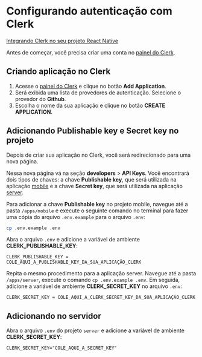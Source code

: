 # Configurando autenticação com **Clerk**

[Integrando Clerk no seu projeto React Native](https://clerk.com/docs/quickstarts/get-started-with-expo)

Antes de começar, você precisa criar uma conta no [painel do Clerk](https://dashboard.clerk.com/).

## Criando aplicação no **Clerk**

1. Acesse o [painel do Clerk](https://dashboard.clerk.com/) e clique no botão **Add Application**.
2. Será exibida uma lista de provedores de autenticação. Selecione o provedor do **Github**.
3. Escolha o nome da sua aplicação e clique no botão **CREATE APPLICATION**.

## Adicionando **Publishable key** e **Secret key** no projeto

Depois de criar sua aplicação no Clerk, você será redirecionado para uma nova página.

Nessa nova página vá na seção **developers** > **API Keys**. Você encontrará dois tipos de chaves: a chave **Publishable key**, que será utilizada na aplicação [mobile](../apps/mobile) e a chave **Secret key**, que será utilizada na aplicação [server](../apps/server).

Para adicionar a chave **Publishable key** no projeto mobile, navegue até a pasta `/apps/mobile` e execute o seguinte comando no terminal para fazer uma cópia do arquivo `.env.example` para o arquivo `.env`:

```sh
cp .env.example .env
```

Abra o arquivo `.env` e adicione a variável de ambiente **CLERK_PUBLISHABLE_KEY**:

```.env
CLERK_PUBLISHABLE_KEY = COLE_AQUI_A_PUBLISHABLE_KEY_DA_SUA_APLICAÇÃO_CLERK
```

Repita o mesmo procedimento para a aplicação server. Navegue até a pasta `/apps/server`, execute o comando `cp .env.example .env`. Em seguida, adicione a variável de ambiente **CLERK_SECRET_KEY** no arquivo `.env`:

```.env
CLERK_SECRET_KEY = COLE_AQUI_A_CLERK_SECRET_KEY_DA_SUA_APLICAÇÃO_CLERK
```

## Adicionando no servidor

Abra o arquivo `.env` do projeto `server` e adicione a variável de ambiente **CLERK_SECRET_KEY**:

```.env
CLERK_SECRET_KEY="COLE_AQUI_A_SECRET_KEY"
```
